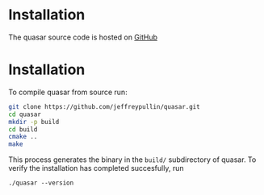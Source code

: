 # Installation

The quasar source code is hosted on [GitHub](https://github.com/jeffreypullin/quasar)

# Installation

To compile quasar from source run:

```sh
git clone https://github.com/jeffreypullin/quasar.git
cd quasar
mkdir -p build
cd build
cmake ..
make
```

This process generates the binary in the `build/` subdirectory of quasar. To verify the installation has completed succesfully, run

```
./quasar --version
```
